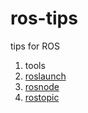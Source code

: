 ros-tips
========

tips for ROS

1. tools
 1. [roslaunch](tools/roslaunch.md)
 2. [rosnode](tools/rosnode.md)
 3. [rostopic](tools/rostopic.md)
